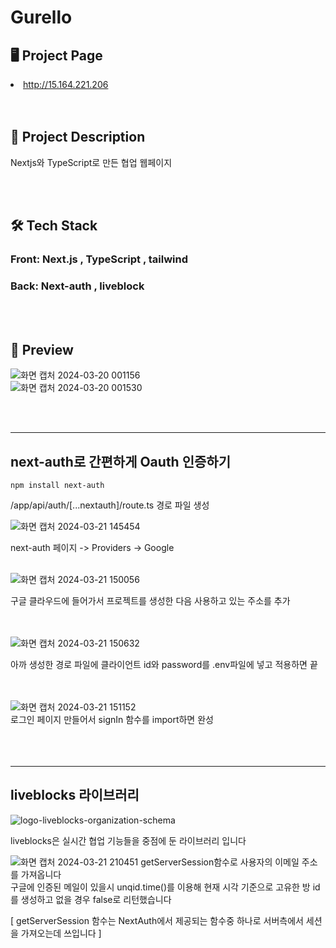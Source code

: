 
# Gurello

## 🖥️ Project Page  

<li><a href = "https://gurelllo.vercel.app/">http://15.164.221.206</a></li>
<br><br>


## 🧾 Project Description

Nextjs와 TypeScript로 만든 협업 웹페이지


<br><br>



## 🛠 Tech Stack

### Front: Next.js , TypeScript , tailwind  
### Back: Next-auth , liveblock

<br><br>

## 🎨 Preview

![화면 캡처 2024-03-20 001156](https://github.com/rnr9928/Next-project/assets/97073355/5b6736c3-f232-4fc9-a6cd-7d31a489932f)  
![화면 캡처 2024-03-20 001530](https://github.com/rnr9928/Next-project/assets/97073355/a10e495d-014b-406e-9ad4-668098702a88)

<br><br>

---

## next-auth로 간편하게 Oauth 인증하기

```
npm install next-auth
```

/app/api/auth/[...nextauth]/route.ts 경로 파일 생성  


![화면 캡처 2024-03-21 145454](https://github.com/rnr9928/Next-project/assets/97073355/a0ac7ce0-b310-4db6-bdc7-fd776739de00)  

next-auth 페이지   -> Providers -> Google 
<br><br>

![화면 캡처 2024-03-21 150056](https://github.com/rnr9928/Next-project/assets/97073355/9af145e5-638b-46ae-96f0-c350f4d89be2)


구글 클라우드에 들어가서 프로젝트를 생성한 다음 
사용하고 있는 주소를 추가  
<br><br>

![화면 캡처 2024-03-21 150632](https://github.com/rnr9928/Next-project/assets/97073355/cf19494a-ed6a-48cc-be1e-18cd9a707224)

아까 생성한 경로 파일에  클라이언트 id와 password를 .env파일에 넣고
적용하면 끝  
<br><br>

![화면 캡처 2024-03-21 151152](https://github.com/rnr9928/Next-project/assets/97073355/c6f8a713-2e40-46ac-91d1-8136c833efe9)  
로그인 페이지 만들어서 signIn 함수를 import하면 완성
<br><br><br><br>


---
## liveblocks 라이브러리

![logo-liveblocks-organization-schema](https://github.com/rnr9928/Next-project/assets/97073355/053bdc44-8d66-4f36-9b8f-4530c48bacde)  

liveblocks은 실시간 협업 기능들을 중점에 둔 라이브러리 입니다  

![화면 캡처 2024-03-21 210451](https://github.com/rnr9928/Next-project/assets/97073355/8d1bfcfa-4555-424a-bba5-e381d3715b72)
getServerSession함수로 사용자의 이메일 주소를 가져옵니다  
구글에 인증된 메일이 있을시 unqid.time()를 이용해 현재 시각 기준으로 고유한 방 id를 생성하고
없을 경우 false로 리턴했습니다  

[ getServerSession 함수는 NextAuth에서 제공되는 함수중 하나로 서버측에서 세션을 가져오는데 쓰입니다 ]
